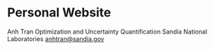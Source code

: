 Personal Website
=====================

Anh Tran
Optimization and Uncertainty Quantification
Sandia National Laboratories
anhtran@sandia.gov


